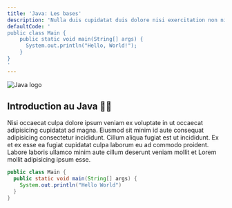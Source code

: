```yaml
---
title: 'Java: Les bases'
description: 'Nulla duis cupidatat duis dolore nisi exercitation non nisi est enim aute.'
defaultCode: '
public class Main {
    public static void main(String[] args) {
      System.out.println("Hello, World!");
    }
}
'
---
```


![Java logo](https://kinsta.com/wp-content/uploads/2023/01/Java-logo.png)

## Introduction au Java 👨‍💻

Nisi occaecat culpa dolore ipsum veniam ex voluptate in ut occaecat adipisicing cupidatat ad magna. Eiusmod sit minim id aute consequat adipisicing consectetur incididunt. Cillum aliqua fugiat est ut incididunt. Ex et ex esse ea fugiat cupidatat culpa laborum eu ad commodo proident. Labore laboris ullamco minim aute cillum deserunt veniam mollit et Lorem mollit adipisicing ipsum esse.

```java
public class Main {
  public static void main(String[] args) {
    System.out.println("Hello World")
  }
}
```
